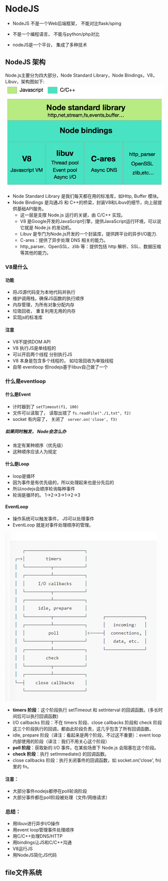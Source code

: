 # NodeJS 

- NodeJS 不是一个Web后端框架， 不能对比flask/sping

- 不是一个编程语言， 不能与python/php对比
- nodeJS是一个平台， 集成了多种技术
  

## NodeJS 架构
Node.js主要分为四大部分，Node Standard Library，Node Bindings，V8，Libuv，架构图如下:
![node架构](./1.jpeg)
- Node Standard Library 是我们每天都在用的标准库，如Http, Buffer 模块。
- Node Bindings 是沟通JS 和 C++的桥梁，封装V8和Libuv的细节，向上层提供基础API服务。
    - 这一层是支撑 Node.js 运行的关键，由 C/C++ 实现。
    - V8 是Google开发的JavaScript引擎，提供JavaScript运行环境，可以说它就是 Node.js 的发动机。
    - Libuv 是专门为Node.js开发的一个封装库，提供跨平台的异步I/O能力.
    - C-ares：提供了异步处理 DNS 相关的能力。
    - http_parser、OpenSSL、zlib 等：提供包括 http 解析、SSL、数据压缩等其他的能力。

### V8是什么
#### 功能
- 将JS源代码变为本地代码并执行
- 维护调用栈，确保JS函数的执行顺序
- 内存管理，为所有对象分配内存
- 垃圾回收， 重复利用无用的内存
- 实现js的标准库

#### 注意
- V8不提供DOM API
- V8 执行JS是单线程的
- 可以开启两个线程 分别执行JS
- V8 本身是包含多个线程的， 如垃圾回收为单独线程
- 自带 eventloop 但nodejs基于libuv自己做了一个


### 什么是eventloop

#### 什么是Event
- 计时器到了 `setTimeout(f1, 100)`
- 文件可以读取了， 读取出错了  `fs.readFile("./1,txt", f2)`
- socket 有内容了， 关闭了 ` server.on('close', f3)`

##### 如果同时触发， Node会怎么办
- 肯定有某种顺序（优先级）
- 这种顺序应该人为规定

#### 什么是Loop
- loop是循环
- 因为事件是有优先级的，所以处理起来也是分先后的
- 所以nodejs会顺序轮询每种事件
- 轮询是循环的。 1->2->3->1->2->3

#### EventLoop
- 操作系统可以触发事件， JS可以处理事件
- EventLoop 就是对事件处理顺序的管理。

![node架构](./2.png)


- **timers 阶段**：这个阶段执行 setTimeout 和 setInterval 的回调函数。(多长时间后可以执行回调函数)
- I/O callbacks 阶段：不在 timers 阶段、close callbacks 阶段和 check 阶段这三个阶段执行的回调，都由此阶段负责，这几乎包含了所有回调函数。
- idle, prepare 阶段（译注：看起来是两个阶段，不过这不重要）：event loop 内部使用的阶段（译注：我们不用关心这个阶段）
- **poll 阶段**：获取新的 I/O 事件。在某些场景下 Node.js 会阻塞在这个阶段。
- **check 阶段**：执行 setImmediate() 的回调函数。
- close callbacks 阶段：执行关闭事件的回调函数，如 socket.on('close', fn) 里的 fn。

#### 注意：
- 大部分事件nodejs都停在poll轮询阶段
- 大部分事件都在poll阶段被处理（文件/网络请求）

### 总结：
- 用libuv进行异步I/O操作
- 用event loop管理事件处理顺序
- 用C/C++处理DNS/HTTP
- 用bindings让JS和C/C++沟通
- V8运行JS
- 用NodeJS简化JS代码

## file文件系统
